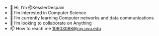 - 👋 Hi, I’m @KesslerDespain
- 👀 I’m interested in Computer Science
- 🌱 I’m currently learning Computer networks and data communications
- 💞️ I’m looking to collaborate on Anything
- 📫 How to reach me 10803088@my.uvu.edu

<!---
KesslerDespain/KesslerDespain is a ✨ special ✨ repository because its `README.md` (this file) appears on your GitHub profile.
You can click the Preview link to take a look at your changes.
--->
